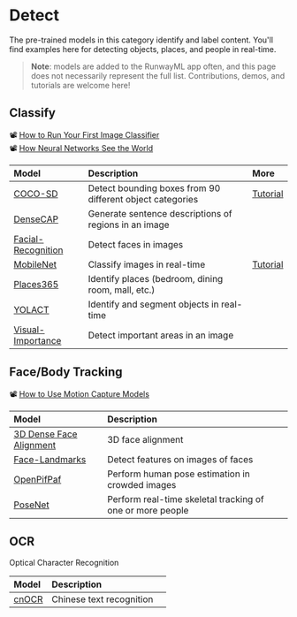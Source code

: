 # Detect

 The pre-trained models in this category identify and label content. You'll find examples here for detecting objects, places, and people in real-time.
 
> **Note**: models are added to the RunwayML app often, and this page does not necessarily represent the full list. Contributions, demos, and tutorials are welcome here!

## Classify
📽 [How to Run Your First Image Classifier](https://www.youtube.com/watch?v=yoJWVSL1ST4)<br>
📽 [How Neural Networks See the World](https://www.youtube.com/watch?v=MElaCVugavw)

| Model | Description | More |
| :--- | :---| :--- |
| [COCO-SD](https://open-app.runwayml.com/?model=runway/coco-ssd) | Detect bounding boxes from 90 different object categories | [Tutorial](tutorials/tutorial_cocossd.md) |
| [DenseCAP](https://open-app.runwayml.com/?model=genekogan/densecap) | Generate sentence descriptions of regions in an image | |
| [Facial-Recognition](https://open-app.runwayml.com/?model=runway/face-recognition) | Detect faces in images | |
| [MobileNet](https://open-app.runwayml.com/?model=runway/mobilenet) | Classify images in real-time | [Tutorial](tutorials/tutorial_mobilenet.md) | 
| [Places365](https://open-app.runwayml.com/?model=matthewbay/places365) | Identify places (bedroom, dining room, mall, etc.)| |
| [YOLACT](https://open-app.runwayml.com/?model=zaid/yolact) | Identify and segment objects in real-time | |
| [Visual-Importance](https://open-app.runwayml.com/?model=runway/visual-importance) | Detect important areas in an image | |


## Face/Body Tracking
📽 [How to Use Motion Capture Models](https://www.youtube.com/watch?v=3q-HUG3C6IE)

| Model | Description |  |
| :--- | :---| :--- |
| [3D Dense Face Alignment](https://open-app.runwayml.com/?model=matthewbay/3ddfa) | 3D face alignment | |
| [Face-Landmarks](https://open-app.runwayml.com/?model=runway/face-landmarks) | Detect features on images of faces |  |
| [OpenPifPaf](https://open-app.runwayml.com/?model=alexandre01/openpifpaf-pose) | Perform human pose estimation in crowded images |  |
| [PoseNet](https://open-app.runwayml.com/?model=runway/posenet) | Perform real-time skeletal tracking of one or more people |  |


## OCR
Optical Character Recognition

| Model | Description |  |
| :--- | :---| :--- |
| [cnOCR](https://open-app.runwayml.com/?model=danielsinclair/cnocr) | Chinese text recognition | |
